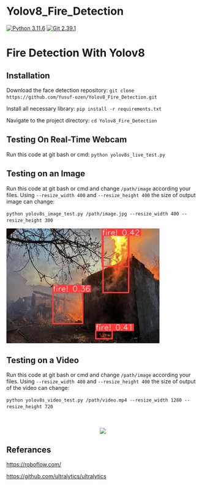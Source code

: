 # Yolov8_Fire_Detection



[![Python 3.11.6](https://img.shields.io/badge/python-3.11.6-blue.svg)](https://www.python.org/downloads/release/python-3116/)
[![Git 2.39.1](https://img.shields.io/badge/git-2.39.1-red.svg)](https://git-scm.com/docs/git/2.39.0)


# Fire Detection With Yolov8

## Installation
Download the face detection repository:
`git clone https://github.com/Yusuf-ozen/Yolov8_Fire_Detection.git` 


Install all necessary library:
`pip install -r requirements.txt` 

Navigate to the project directory:
`cd Yolov8_Fire_Detection` 

## Testing On Real-Time Webcam
Run this code at git bash or cmd:
`python yolov8s_live_test.py` 

## Testing on an Image
Run this code at git bash or cmd and change `/path/image` according your files. Using `--resize_width 400` and `--resize_height 400` the size of output image can change:


`python yolov8s_image_test.py /path/image.jpg --resize_width 400 --resize_height 300` 

![Resim Açıklaması](assets/fire_p.jpg)


## Testing on a Video
Run this code at git bash or cmd and change `/path/image` according your files. Using `--resize_width 400` and `--resize_height 400` the size of output of the video can change:


`python yolov8s_video_test.py /path/video.mp4 --resize_width 1280 --resize_height 720` 



<br>
<div class="gif">
<p align="center">
<img src='videos/kv_gif.gif' align="center" width=800>
</p>
</div>
</div>



## Referances
https://roboflow.com/

https://github.com/ultralytics/ultralytics
